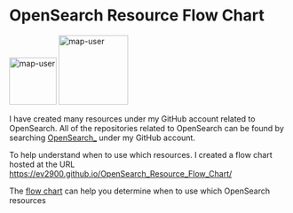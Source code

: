 # OpenSearch Resource Flow Chart

 <img width="85" alt="map-user" src="https://img.shields.io/badge/views-261-green"> <img width="125" alt="map-user" src="https://img.shields.io/badge/unique visits-082-green">

I have created many resources under my GitHub account related to OpenSearch. All of the repositories related to OpenSearch can be found by searching [OpenSearch_](https://github.com/ev2900?tab=repositories&q=OpenSearch_&type=&language=&sort=) under my GitHub account.

To help understand when to use which resources. I created a flow chart hosted at the URL https://ev2900.github.io/OpenSearch_Resource_Flow_Chart/

The [flow chart](https://ev2900.github.io/OpenSearch_Resource_Flow_Chart/) can help you determine when to use which OpenSearch resources
